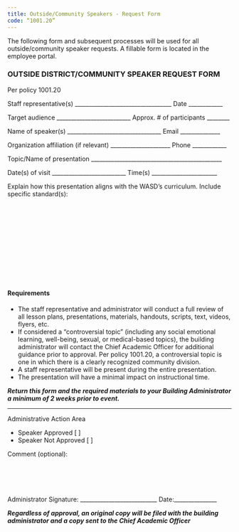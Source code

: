 ```yaml
---
title: Outside/Community Speakers - Request Form
code: “1001.20”
---
```


The following form and subsequent processes will be used for all outside/community speaker requests. A fillable form is located in the employee portal.

### OUTSIDE DISTRICT/COMMUNITY SPEAKER REQUEST FORM
Per policy 1001.20

Staff representative(s) __________________________________ Date ____________

Target audience __________________________ Approx. # of participants ________

Name of speaker(s) _________________________________ Email ______________

Organization affiliation (if relevant) _____________________ Phone ____________

Topic/Name of presentation ______________________________________________

Date(s) of visit __________________________ Time(s) _______________________


Explain how this presentation aligns with the WASD’s curriculum. Include specific standard(s):
<br>
<br>
<br>
<br>
<br>
<br>
<br>
<br>
<br>
<br>
<br>
<br>
#### Requirements
- The staff representative and administrator will conduct a full review of all lesson plans, presentations, materials, handouts, scripts, text, videos, flyers, etc.
- If considered a “controversial topic” (including any social emotional learning, well-being, sexual, or medical-based topics), the building administrator will contact the Chief Academic Officer for additional guidance prior to approval. Per policy 1001.20, a controversial topic is one in which there is a clearly recognized community division.
- A staff representative will be present during the entire presentation.
- The presentation will have a minimal impact on instructional time.

**_Return this form and the required materials to your Building Administrator a minimum of 2 weeks prior to event._**

---
Administrative Action Area
- Speaker Approved [ ]
- Speaker Not Approved [ ]

Comment (optional):
<br>
<br>
<br>
<br>
<br>
<br>
Administrator Signature: ___________________________ Date:_______________

**_Regardless of approval, an original copy will be filed with the building administrator and a copy sent to the
Chief Academic Officer_**